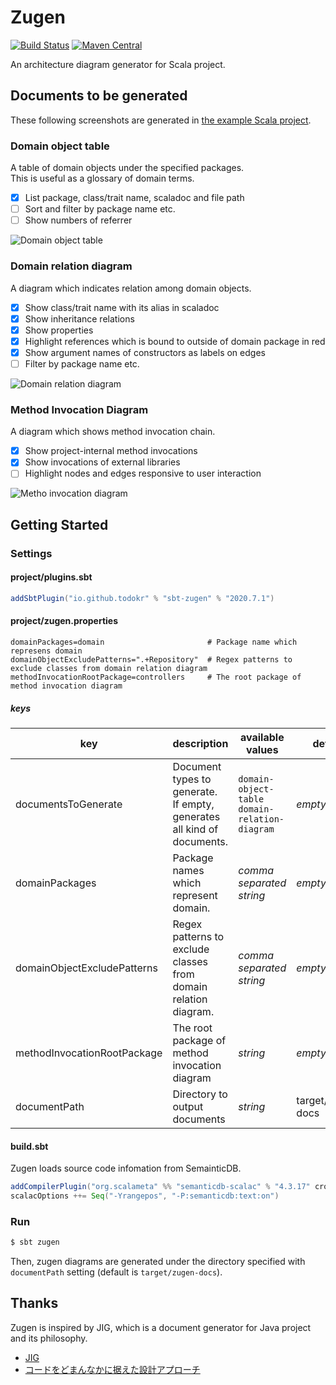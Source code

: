 # Zugen

[![Build Status](https://travis-ci.org/todokr/zugen.svg?branch=trunk)](https://travis-ci.org/todokr/zugen)
[![Maven Central](https://maven-badges.herokuapp.com/maven-central/io.github.todokr/sbt-zugen/badge.svg)](https://search.maven.org/artifact/io.github.todokr/sbt-zugen) 

An architecture diagram generator for Scala project.

## Documents to be generated

These following screenshots are generated in [the example Scala project](https://github.com/todokr/zugen/tree/trunk/src/sbt-test/sbt-zugen/application).

### Domain object table

A table of domain objects under the specified packages.  
This is useful as a glossary of domain terms.

- [x] List package, class/trait name, scaladoc and file path
- [ ] Sort and filter by package name etc.
- [ ] Show numbers of referrer

![Domain object table](https://user-images.githubusercontent.com/2328540/87659631-d4f4f080-c798-11ea-9ead-d8162a57aff4.png)

### Domain relation diagram

A diagram which indicates relation among domain objects.

- [x] Show class/trait name with its alias in scaladoc
- [x] Show inheritance relations
- [x] Show properties
- [x] Highlight references which is bound to outside of domain package in red
- [x] Show argument names of constructors as labels on edges
- [ ] Filter by package name etc.

![Domain relation diagram](https://user-images.githubusercontent.com/2328540/87659632-d4f4f080-c798-11ea-910e-40dcfac45293.png)

### Method Invocation Diagram

A diagram which shows method invocation chain.

- [x] Show project-internal method invocations
- [x] Show invocations of external libraries
- [ ] Highlight nodes and edges responsive to user interaction

![Metho invocation diagram](https://user-images.githubusercontent.com/2328540/87659630-d3c3c380-c798-11ea-9103-0436e92d4a40.png)

## Getting Started

### Settings
#### project/plugins.sbt

```sbt
addSbtPlugin("io.github.todokr" % "sbt-zugen" % "2020.7.1")
```

#### project/zugen.properties

```properties
domainPackages=domain                       # Package name which represens domain
domainObjectExcludePatterns=".+Repository"  # Regex patterns to exclude classes from domain relation diagram
methodInvocationRootPackage=controllers     # The root package of method invocation diagram
```

##### keys

| key                         | description                                                               | available values                                   | default           | example                                                         |
|-----------------------------|---------------------------------------------------------------------------|----------------------------------------------------|-------------------|-----------------------------------------------------------------|
| documentsToGenerate         | Document types to generate.<br>If empty, generates all kind of documents. | `domain-object-table`<br>`domain-relation-diagram` | *empty*           | documentsToGenerate=domain-object-table,domain-relation-diagram |
| domainPackages              | Package names which represent domain.                                     | *comma separated string*                           | *empty*           | domainPackages=app1.domain,app2.domain                          |
| domainObjectExcludePatterns | Regex patterns to exclude classes from domain relation diagram.           | *comma separated string*                           | *empty*           | domainObjectExcludePatterns=".+Repository"                      |
| methodInvocationRootPackage | The root package of method invocation diagram                             | *string*                                           | *empty*           | methodInvocationRootPackage=controller                          |
| documentPath                | Directory to output documents                                             | *string*                                           | target/zugen-docs | documentPath=docs                                               |

#### build.sbt

Zugen loads source code infomation from SemainticDB. 

```sbt
addCompilerPlugin("org.scalameta" %% "semanticdb-scalac" % "4.3.17" cross CrossVersion.full)
scalacOptions ++= Seq("-Yrangepos", "-P:semanticdb:text:on")
```

### Run

```bash
$ sbt zugen
```

Then, zugen diagrams are generated under the directory specified with `documentPath` setting (default is `target/zugen-docs`).  

## Thanks
Zugen is inspired by JIG, which is a document generator for Java project and its philosophy.  

- [JIG](https://github.com/dddjava/jig)
- [コードをどまんなかに据えた設計アプローチ](https://speakerdeck.com/irof/kodowodomannakaniju-etashe-ji-apuroti)

